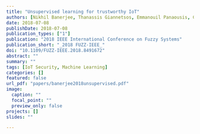 ```yaml
---
title: "Unsupervised learning for trustworthy IoT"
authors: [Nikhil Banerjee, Thanassis Giannetsos, Emmanouil Panaousis, Clive Cheong Took]
date: 2018-07-08
publishDate: 2018-07-08
publication_types: ["1"]
publication: "2018 IEEE International Conference on Fuzzy Systems"
publication_short: "_2018 FUZZ-IEEE_"
doi: "10.1109/FUZZ-IEEE.2018.8491672"
abstract: ""
summary: ""
tags: [IoT Security, Machine Learning]
categories: []
featured: false
url_pdf: "papers/banerjee2018unsupervised.pdf"
image:
  caption: ""
  focal_point: ""
  preview_only: false
projects: []
slides: ""

---
```

